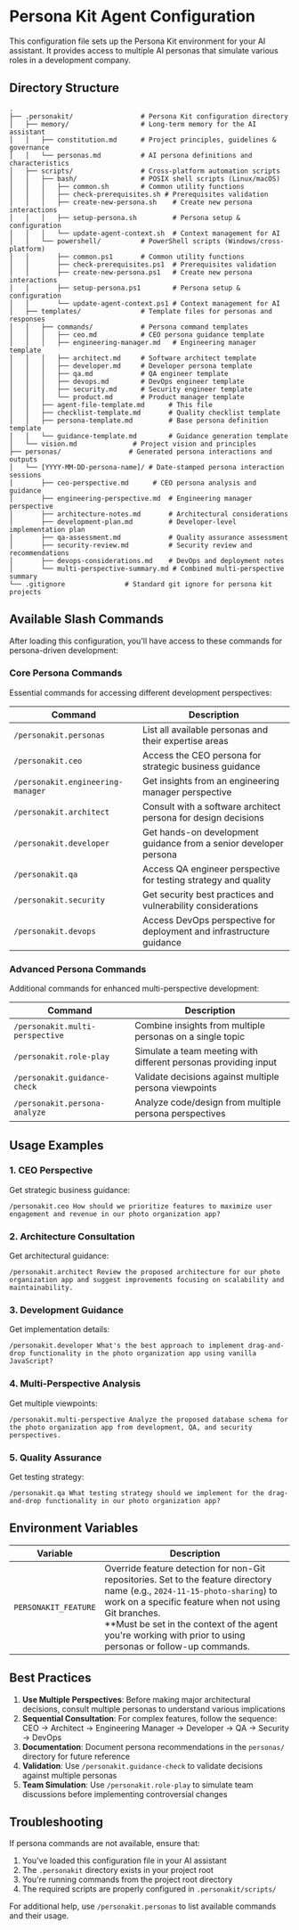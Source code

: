 # Persona Kit Agent Configuration

This configuration file sets up the Persona Kit environment for your AI assistant. It provides access to multiple AI personas that simulate various roles in a development company.

## Directory Structure

```
.
├── .personakit/                 # Persona Kit configuration directory
│   ├── memory/                  # Long-term memory for the AI assistant
│   │   ├── constitution.md      # Project principles, guidelines & governance
│   │   └── personas.md          # AI persona definitions and characteristics
│   ├── scripts/                 # Cross-platform automation scripts
│   │   ├── bash/                # POSIX shell scripts (Linux/macOS)
│   │   │   ├── common.sh        # Common utility functions
│   │   │   ├── check-prerequisites.sh # Prerequisites validation
│   │   │   ├── create-new-persona.sh    # Create new persona interactions
│   │   │   ├── setup-persona.sh         # Persona setup & configuration
│   │   │   └── update-agent-context.sh  # Context management for AI
│   │   └── powershell/          # PowerShell scripts (Windows/cross-platform)
│   │       ├── common.ps1       # Common utility functions
│   │       ├── check-prerequisites.ps1  # Prerequisites validation
│   │       ├── create-new-persona.ps1   # Create new persona interactions
│   │       ├── setup-persona.ps1        # Persona setup & configuration
│   │       └── update-agent-context.ps1 # Context management for AI
│   ├── templates/               # Template files for personas and responses
│   │   ├── commands/            # Persona command templates
│   │   │   ├── ceo.md           # CEO persona guidance template
│   │   │   ├── engineering-manager.md   # Engineering manager template
│   │   │   ├── architect.md     # Software architect template
│   │   │   ├── developer.md     # Developer persona template
│   │   │   ├── qa.md            # QA engineer template
│   │   │   ├── devops.md        # DevOps engineer template
│   │   │   ├── security.md      # Security engineer template
│   │   │   └── product.md       # Product manager template
│   │   ├── agent-file-template.md      # This file
│   │   ├── checklist-template.md       # Quality checklist template
│   │   ├── persona-template.md         # Base persona definition template
│   │   └── guidance-template.md        # Guidance generation template
│   └── vision.md              # Project vision and principles
├── personas/                 # Generated persona interactions and outputs
│   └── [YYYY-MM-DD-persona-name]/ # Date-stamped persona interaction sessions
│       ├── ceo-perspective.md      # CEO persona analysis and guidance
│       ├── engineering-perspective.md  # Engineering manager perspective
│       ├── architecture-notes.md       # Architectural considerations
│       ├── development-plan.md         # Developer-level implementation plan
│       ├── qa-assessment.md            # Quality assurance assessment
│       ├── security-review.md          # Security review and recommendations
│       ├── devops-considerations.md    # DevOps and deployment notes
│       └── multi-perspective-summary.md # Combined multi-perspective summary
└── .gitignore               # Standard git ignore for persona kit projects
```

## Available Slash Commands

After loading this configuration, you'll have access to these commands for persona-driven development:

### Core Persona Commands

Essential commands for accessing different development perspectives:

| Command                  | Description                                                           |
|--------------------------|-----------------------------------------------------------------------|
| `/personakit.personas`   | List all available personas and their expertise areas                 |
| `/personakit.ceo`        | Access the CEO persona for strategic business guidance                |
| `/personakit.engineering-manager` | Get insights from an engineering manager perspective         |
| `/personakit.architect`  | Consult with a software architect persona for design decisions        |
| `/personakit.developer`  | Get hands-on development guidance from a senior developer persona     |
| `/personakit.qa`         | Access QA engineer perspective for testing strategy and quality       |
| `/personakit.security`   | Get security best practices and vulnerability considerations          |
| `/personakit.devops`     | Access DevOps perspective for deployment and infrastructure guidance  |

### Advanced Persona Commands

Additional commands for enhanced multi-perspective development:

| Command                  | Description                                                           |
|--------------------------|-----------------------------------------------------------------------|
| `/personakit.multi-perspective` | Combine insights from multiple personas on a single topic     |
| `/personakit.role-play`  | Simulate a team meeting with different personas providing input       |
| `/personakit.guidance-check` | Validate decisions against multiple persona viewpoints         |
| `/personakit.persona-analyze` | Analyze code/design from multiple persona perspectives         |

## Usage Examples

### 1. CEO Perspective
Get strategic business guidance:
```
/personakit.ceo How should we prioritize features to maximize user engagement and revenue in our photo organization app?
```

### 2. Architecture Consultation
Get architectural guidance:
```
/personakit.architect Review the proposed architecture for our photo organization app and suggest improvements focusing on scalability and maintainability.
```

### 3. Development Guidance
Get implementation details:
```
/personakit.developer What's the best approach to implement drag-and-drop functionality in the photo organization app using vanilla JavaScript?
```

### 4. Multi-Perspective Analysis
Get multiple viewpoints:
```
/personakit.multi-perspective Analyze the proposed database schema for the photo organization app from development, QA, and security perspectives.
```

### 5. Quality Assurance
Get testing strategy:
```
/personakit.qa What testing strategy should we implement for the drag-and-drop functionality in our photo organization app?
```

## Environment Variables

| Variable         | Description                                                                                    |
|------------------|------------------------------------------------------------------------------------------------|
| `PERSONAKIT_FEATURE` | Override feature detection for non-Git repositories. Set to the feature directory name (e.g., `2024-11-15-photo-sharing`) to work on a specific feature when not using Git branches.<br/>**Must be set in the context of the agent you're working with prior to using personas or follow-up commands. |

## Best Practices

1. **Use Multiple Perspectives**: Before making major architectural decisions, consult multiple personas to understand various implications
2. **Sequential Consultation**: For complex features, follow the sequence: CEO → Architect → Engineering Manager → Developer → QA → Security → DevOps
3. **Documentation**: Document persona recommendations in the `personas/` directory for future reference
4. **Validation**: Use `/personakit.guidance-check` to validate decisions against multiple personas
5. **Team Simulation**: Use `/personakit.role-play` to simulate team discussions before implementing controversial changes

## Troubleshooting

If persona commands are not available, ensure that:
1. You've loaded this configuration file in your AI assistant
2. The `.personakit` directory exists in your project root
3. You're running commands from the project root directory
4. The required scripts are properly configured in `.personakit/scripts/`

For additional help, use `/personakit.personas` to list available commands and their usage.
